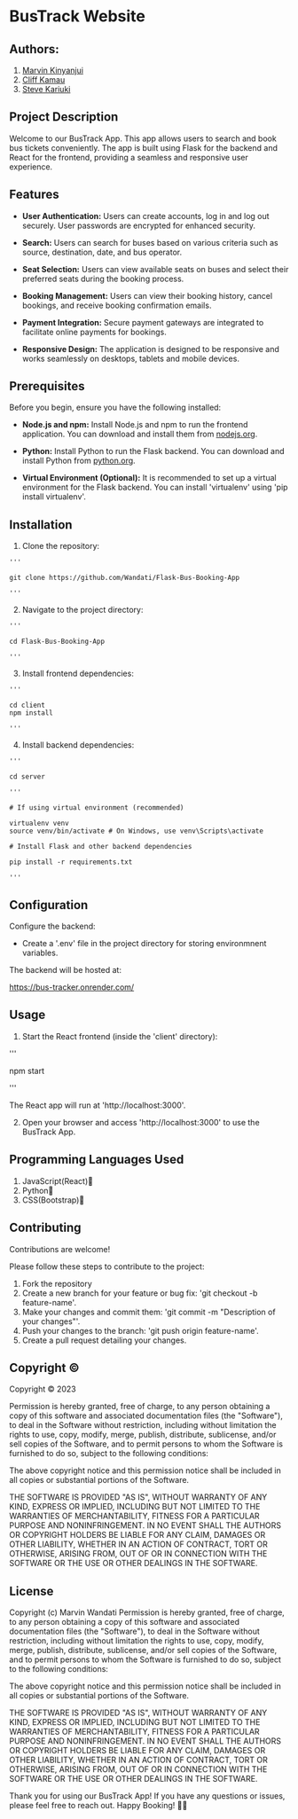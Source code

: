 # BusTrack Website

## Authors:

  1. [Marvin Kinyanjui](https://github.com/Wandati)
  2. [Cliff Kamau](https://github.com/clyfe-008)
  3. [Steve Kariuki](https://github.com/NoobStevie)

## Project Description

Welcome to our BusTrack App. This app allows users to search and book bus tickets conveniently. 
The app is built using Flask for the backend and React for the frontend, providing a seamless and responsive user experience.

## Features

- **User Authentication:** Users can create accounts, log in and log out securely. User passwords are encrypted for enhanced security.

- **Search:** Users can search for buses based on various criteria such as source, destination, date, and bus operator.

- **Seat Selection:** Users can view available seats on buses and select their preferred seats during the booking process.

- **Booking Management:** Users can view their booking history, cancel bookings, and receive booking confirmation emails.

- **Payment Integration:** Secure payment gateways are integrated to facilitate online payments for bookings.

- **Responsive Design:** The application is designed to be responsive and works seamlessly on desktops, tablets and mobile devices.

## Prerequisites

Before you begin, ensure you have the following installed:

- **Node.js and npm:** Install Node.js and npm to run the frontend application. You can download and install them from [nodejs.org](https://nodejs.org/.).

- **Python:** Install Python to run the Flask backend. You can download and install Python from [python.org](https://www.python.org/.).

- **Virtual Environment (Optional):** It is recommended to set up a virtual environment for the Flask backend. You can install 'virtualenv' using 'pip install virtualenv'.


## Installation

  1. Clone the repository:
  
    '''
    
    git clone https://github.com/Wandati/Flask-Bus-Booking-App

    '''

  2. Navigate to the project directory:

    '''

    cd Flask-Bus-Booking-App

    '''

  3. Install frontend dependencies:

    '''

    cd client
    npm install

    '''

  4. Install backend dependencies:

    '''

    cd server

    '''

    # If using virtual environment (recommended)

    virtualenv venv
    source venv/bin/activate # On Windows, use venv\Scripts\activate

    # Install Flask and other backend dependencies

    pip install -r requirements.txt

    '''

## Configuration

   Configure the backend:

  - Create a '.env' file in the project directory for storing environmnent variables.

  The backend will be hosted at:

  https://bus-tracker.onrender.com/


## Usage

1. Start the React frontend (inside the 'client' directory):

  '''

  npm start

  '''

  The React app will run at 'http://localhost:3000'.

2. Open your browser and access 'http://localhost:3000' to use the BusTrack App.
    

## Programming Languages Used
  1. JavaScript(React)🤖
  2. Python🤖
  3. CSS(Bootstrap)🤖


## Contributing

Contributions are welcome!

Please follow these steps to contribute to the project:

  1. Fork the repository
  2. Create a new branch for your feature or bug fix: 'git checkout -b feature-name'.
  3. Make your changes and commit them: 'git commit -m "Description of your changes"'.
  4. Push your changes to the branch: 'git push origin feature-name'.
  5. Create a pull request detailing your changes.



## Copyright ©

Copyright © 2023

Permission is hereby granted, free of charge, to any person obtaining a copy of this software and associated documentation files (the "Software"), to deal in the Software without restriction, including without limitation the rights to use, copy, modify, merge, publish, distribute, sublicense, and/or sell copies of the Software, and to permit persons to whom the Software is furnished to do so, subject to the following conditions:

The above copyright notice and this permission notice shall be included in all copies or substantial portions of the Software.

THE SOFTWARE IS PROVIDED "AS IS", WITHOUT WARRANTY OF ANY KIND, EXPRESS OR IMPLIED, INCLUDING BUT NOT LIMITED TO THE WARRANTIES OF MERCHANTABILITY, FITNESS FOR A PARTICULAR PURPOSE AND NONINFRINGEMENT. IN NO EVENT SHALL THE AUTHORS OR COPYRIGHT HOLDERS BE LIABLE FOR ANY CLAIM, DAMAGES OR OTHER LIABILITY, WHETHER IN AN ACTION OF CONTRACT, TORT OR OTHERWISE, ARISING FROM, OUT OF OR IN CONNECTION WITH THE SOFTWARE OR THE USE OR OTHER DEALINGS IN THE SOFTWARE.


## License

Copyright (c) Marvin Wandati
Permission is hereby granted, free of charge, to any person obtaining
a copy of this software and associated documentation files (the
"Software"), to deal in the Software without restriction, including
without limitation the rights to use, copy, modify, merge, publish,
distribute, sublicense, and/or sell copies of the Software, and to
permit persons to whom the Software is furnished to do so, subject to
the following conditions:

The above copyright notice and this permission notice shall be
included in all copies or substantial portions of the Software.

THE SOFTWARE IS PROVIDED "AS IS", WITHOUT WARRANTY OF ANY KIND,
EXPRESS OR IMPLIED, INCLUDING BUT NOT LIMITED TO THE WARRANTIES OF
MERCHANTABILITY, FITNESS FOR A PARTICULAR PURPOSE AND
NONINFRINGEMENT. IN NO EVENT SHALL THE AUTHORS OR COPYRIGHT HOLDERS BE
LIABLE FOR ANY CLAIM, DAMAGES OR OTHER LIABILITY, WHETHER IN AN ACTION
OF CONTRACT, TORT OR OTHERWISE, ARISING FROM, OUT OF OR IN CONNECTION
WITH THE SOFTWARE OR THE USE OR OTHER DEALINGS IN THE SOFTWARE.


Thank you for using our BusTrack App! If you have any questions or issues, please feel free to reach out.
Happy Booking! 🚌✨


